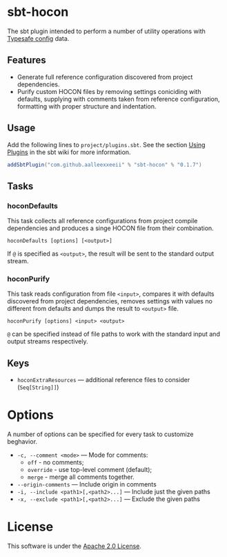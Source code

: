 # sbt-hocon
The sbt plugin intended to perform a number of utility operations with [Typesafe config](https://github.com/typesafehub/config) data.

## Features
 * Generate full reference configuration discovered from project dependencies.
 * Purify custom HOCON files by removing settings coniciding with defaults, 
   supplying with comments taken from reference configuration, 
   formatting with proper structure and indentation. 

## Usage
Add the following lines to `project/plugins.sbt`. See the section [Using Plugins](http://www.scala-sbt.org/release/docs/Using-Plugins.html) in the sbt wiki for more information.
```scala
addSbtPlugin("com.github.aalleexxeeii" % "sbt-hocon" % "0.1.7")
```
## Tasks
### hoconDefaults
This task collects all reference configurations from project compile dependencies and produces a singe HOCON file from their combination.
    
    hoconDefaults [options] [<output>]
If `@` is specified as `<output>`, the result will be sent to the standard output stream.

### hoconPurify
This task reads configuration from file `<input>`, compares it with defaults discovered from project dependencies,
removes settings with values no different from defaults and dumps the result to `<output>` file.

    hoconPurify [options] <input> <output>
`@` can be specified instead of file paths to work with the standard input and output streams respectively.

## Keys
 * `hoconExtraResources` — additional reference files to consider (`Seq[String]]`)

# Options
A number of options can be specified for every task to customize beghavior.
 
 * `-c, --comment <mode>` — Mode for comments: 
   * `off` - no comments; 
   * `override` - use top-level comment (default); 
   * `merge` - merge all comments together. 
 * `--origin-comments` — Include origin in comments
 * `-i, --include <path1>[,<path2>...]` — Include just the given paths
 * `-x, --exclude <path1>[,<path2>...]` — Exclude the given paths

# License
This software is under the [Apache 2.0 License](http://www.apache.org/licenses/LICENSE-2.0.html).
